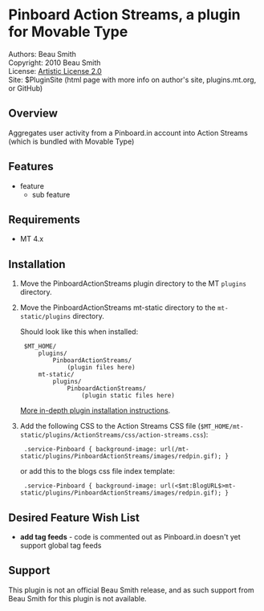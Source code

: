 # Pinboard Action Streams, a plugin for Movable Type

Authors: Beau Smith  
Copyright: 2010 Beau Smith  
License: [Artistic License 2.0](http://www.opensource.org/licenses/artistic-license-2.0.php)  
Site: $PluginSite (html page with more info on author's site, plugins.mt.org, or GitHub)  

## Overview

Aggregates user activity from a Pinboard.in account into Action Streams (which is bundled with Movable Type)


## Features

* feature
    * sub feature


## Requirements

* MT 4.x


## Installation

1. Move the PinboardActionStreams plugin directory to the MT `plugins` directory.
2. Move the PinboardActionStreams mt-static directory to the `mt-static/plugins` directory.

    Should look like this when installed:

        $MT_HOME/
            plugins/
                PinboardActionStreams/
                    (plugin files here)
            mt-static/
                plugins/
                    PinboardActionStreams/
                        (plugin static files here)

    [More in-depth plugin installation instructions](http://tinyurl.com/easy-plugin-install).

3. Add the following CSS to the Action Streams CSS file (`$MT_HOME/mt-static/plugins/ActionStreams/css/action-streams.css`):

        .service-Pinboard { background-image: url(/mt-static/plugins/PinboardActionStreams/images/redpin.gif); }

    or add this to the blogs css file index template:

        .service-Pinboard { background-image: url(<$mt:BlogURL$>mt-static/plugins/PinboardActionStreams/images/redpin.gif); }


## Desired Feature Wish List

* **add tag feeds** - code is commented out as Pinboard.in doesn't yet support global tag feeds


## Support

This plugin is not an official Beau Smith release, and as such support from Beau Smith for this plugin is not available.